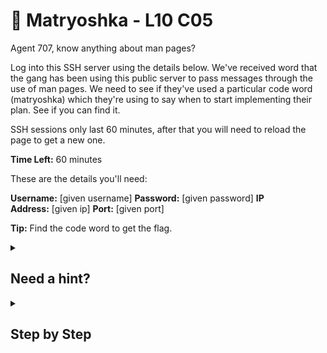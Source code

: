 # 🎎 Matryoshka - L10 C05

Agent 707, know anything about man pages?

Log into this SSH server using the details below. We've received word that the gang has been using this public server to pass messages through the use of man pages. We need to see if they've used a particular code word (matryoshka) which they're using to say when to start implementing their plan. See if you can find it.

SSH sessions only last 60 minutes, after that you will need to reload the page to get a new one.

**Time Left:** 60 minutes

These are the details you'll need:

**Username:** [given username] **Password:** [given password] **IP Address:** [given ip] **Port:** [given port]

**Tip:** Find the code word to get the flag.

<details><summary>

## Need a hint?</summary>

> 💡 Hint: Agent, can you find a way to search the man database?

</details>

<details><summary>

## Step by Step</summary>

- Open up a Linux terminal
- Type “`ssh [username]@[ip] -p [port number]`”
- Type the given password in
- Run `man -K "matryoshka"`
- The flag should appear

`flag: 4XAEhDJvZBuine9CCzmzcYmR`

</details>
